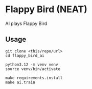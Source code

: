 # Flappy Bird (NEAT)

AI plays Flappy Bird

## Usage

```shell
git clone <this/repo/url>
cd flappy_bird_ai

python3.12 -m venv venv
source venv/bin/activate

make requirements.install
make ai.train
```
